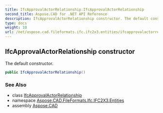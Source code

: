 ```yaml
---
title: IfcApprovalActorRelationship.IfcApprovalActorRelationship
second_title: Aspose.CAD for .NET API Reference
description: IfcApprovalActorRelationship constructor. The default constructor
type: docs
weight: 10
url: /net/aspose.cad.fileformats.ifc.ifc2x3.entities/ifcapprovalactorrelationship/ifcapprovalactorrelationship/
---
```

## IfcApprovalActorRelationship constructor

The default constructor.

```csharp
public IfcApprovalActorRelationship()
```

### See Also

* class [IfcApprovalActorRelationship](../)
* namespace [Aspose.CAD.FileFormats.Ifc.IFC2X3.Entities](../../ifcapprovalactorrelationship/)
* assembly [Aspose.CAD](../../../)


